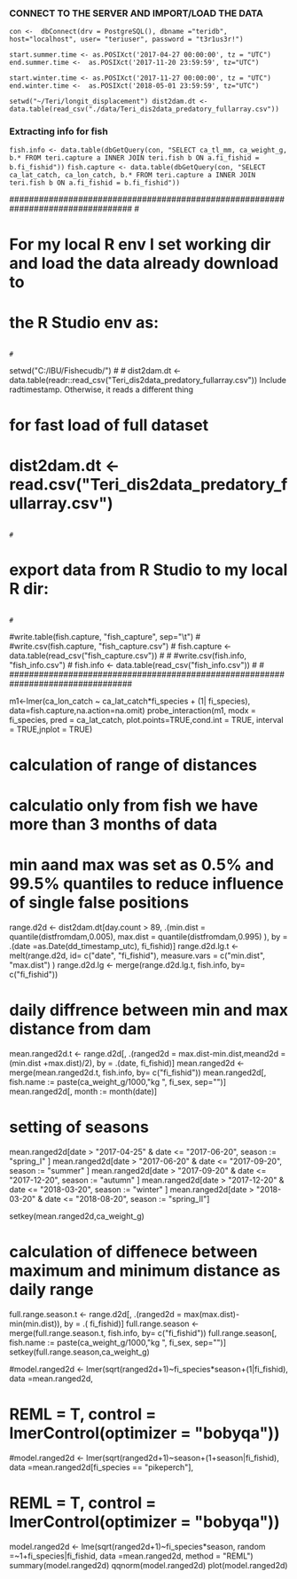 
### CONNECT TO THE SERVER AND IMPORT/LOAD THE DATA


`con <-  dbConnect(drv = PostgreSQL(), dbname ="teridb", host="localhost", user= "teriuser", password = "t3r1us3r!")`

`start.summer.time <- as.POSIXct('2017-04-27 00:00:00', tz = "UTC")
end.summer.time <-  as.POSIXct('2017-11-20 23:59:59', tz="UTC")`

`start.winter.time <- as.POSIXct('2017-11-27 00:00:00', tz = "UTC")
end.winter.time <-  as.POSIXct('2018-05-01 23:59:59', tz="UTC")`

`setwd("~/Teri/longit_displacement")
dist2dam.dt <- data.table(read_csv("./data/Teri_dis2data_predatory_fullarray.csv"))`

### Extracting info for fish

`fish.info <- data.table(dbGetQuery(con, "SELECT ca_tl_mm, ca_weight_g, b.* FROM teri.capture a INNER JOIN teri.fish b ON a.fi_fishid = b.fi_fishid"))`
`fish.capture <- data.table(dbGetQuery(con, "SELECT ca_lat_catch, ca_lon_catch, b.* FROM teri.capture a INNER JOIN teri.fish b ON a.fi_fishid = b.fi_fishid"))`


#################################################################################
                                                                                #
# For my local R env I set working dir and load the data already download to
# the R Studio env as:                                                          #
                                                                                #
setwd("C:/IBU/Fishecudb/")                                                      #
                                                                                #
dist2dam.dt <- data.table(readr::read_csv("Teri_dis2data_predatory_fullarray.csv"))  Include radtimestamp. Otherwise, it reads a different thing
                                                                                
# for fast load of full dataset                                                 #
# dist2dam.dt <- read.csv("Teri_dis2data_predatory_fullarray.csv")              #
                                                                                #
# export data from R Studio to my local R dir:                                  #
                                                                                #
#write.table(fish.capture, "fish_capture", sep="\t")                            #
#write.csv(fish.capture, "fish_capture.csv")                                    #
fish.capture <- data.table(read_csv("fish_capture.csv"))                        #
                                                                                #
#write.csv(fish.info, "fish_info.csv")                                          #
fish.info <- data.table(read_csv("fish_info.csv"))                              #
                                                                                #
#################################################################################


m1<-lmer(ca_lon_catch ~ ca_lat_catch*fi_species + (1| fi_species), data=fish.capture,na.action=na.omit)
probe_interaction(m1, modx  = fi_species, pred = ca_lat_catch, plot.points=TRUE,cond.int = TRUE, interval = TRUE,jnplot = TRUE)


# calculation of range of distances
# calculatio only from fish we have more than 3 months of data
# min aand max was set as 0.5% and 99.5% quantiles to reduce influence of single false positions
range.d2d <- dist2dam.dt[day.count > 89, .(min.dist = quantile(distfromdam,0.005), max.dist = quantile(distfromdam,0.995) ), by = .(date =as.Date(dd_timestamp_utc), fi_fishid)]
range.d2d.lg.t <- melt(range.d2d, id= c("date", "fi_fishid"), measure.vars = c("min.dist",  "max.dist") )
range.d2d.lg <- merge(range.d2d.lg.t, fish.info, by= c("fi_fishid"))

# daily diffrence between min and max distance from dam ####
mean.ranged2d.t <- range.d2d[, .(ranged2d = max.dist-min.dist,meand2d = (min.dist +max.dist)/2), by = .(date, fi_fishid)]
mean.ranged2d <- merge(mean.ranged2d.t, fish.info, by= c("fi_fishid"))
mean.ranged2d[, fish.name := paste(ca_weight_g/1000,"kg ", fi_sex, sep="")]
mean.ranged2d[, month := month(date)]


# setting of seasons
mean.ranged2d[date > "2017-04-25" & date <= "2017-06-20", season := "spring_I" ]
mean.ranged2d[date > "2017-06-20" & date <= "2017-09-20", season := "summer" ]
mean.ranged2d[date > "2017-09-20" & date <= "2017-12-20", season := "autumn" ]
mean.ranged2d[date > "2017-12-20" & date <= "2018-03-20", season := "winter" ]
mean.ranged2d[date > "2018-03-20" & date <= "2018-08-20", season := "spring_II"]

setkey(mean.ranged2d,ca_weight_g)


# calculation of diffenece between maximum and minimum distance as daily range
full.range.season.t <-  range.d2d[, .(ranged2d = max(max.dist)-min(min.dist)), by = .( fi_fishid)]
full.range.season <- merge(full.range.season.t, fish.info, by= c("fi_fishid"))
full.range.season[, fish.name := paste(ca_weight_g/1000,"kg ", fi_sex, sep="")]
setkey(full.range.season,ca_weight_g)


#model.ranged2d <- lmer(sqrt(ranged2d+1)~fi_species*season+(1|fi_fishid), data =mean.ranged2d,
#                       REML = T, control = lmerControl(optimizer = "bobyqa"))

#model.ranged2d <- lmer(sqrt(ranged2d+1)~season+(1+season|fi_fishid), data =mean.ranged2d[fi_species == "pikeperch"],
#                       REML = T, control = lmerControl(optimizer = "bobyqa"))

model.ranged2d <- lme(sqrt(ranged2d+1)~fi_species*season, random =~1+fi_species|fi_fishid, data =mean.ranged2d, method = "REML")
summary(model.ranged2d)
qqnorm(model.ranged2d)
plot(model.ranged2d)


